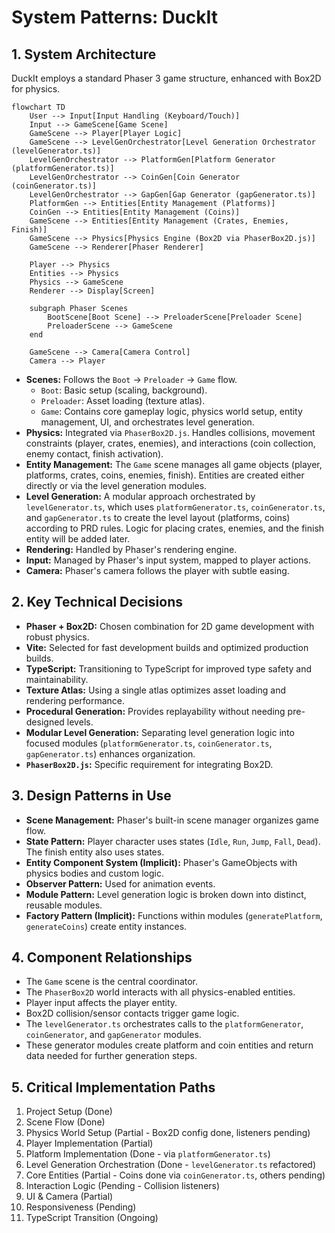# System Patterns: DuckIt

## 1. System Architecture

DuckIt employs a standard Phaser 3 game structure, enhanced with Box2D for physics.

```mermaid
flowchart TD
    User --> Input[Input Handling (Keyboard/Touch)]
    Input --> GameScene[Game Scene]
    GameScene --> Player[Player Logic]
    GameScene --> LevelGenOrchestrator[Level Generation Orchestrator (levelGenerator.ts)]
    LevelGenOrchestrator --> PlatformGen[Platform Generator (platformGenerator.ts)]
    LevelGenOrchestrator --> CoinGen[Coin Generator (coinGenerator.ts)]
    LevelGenOrchestrator --> GapGen[Gap Generator (gapGenerator.ts)]
    PlatformGen --> Entities[Entity Management (Platforms)]
    CoinGen --> Entities[Entity Management (Coins)]
    GameScene --> Entities[Entity Management (Crates, Enemies, Finish)]
    GameScene --> Physics[Physics Engine (Box2D via PhaserBox2D.js)]
    GameScene --> Renderer[Phaser Renderer]

    Player --> Physics
    Entities --> Physics
    Physics --> GameScene
    Renderer --> Display[Screen]

    subgraph Phaser Scenes
        BootScene[Boot Scene] --> PreloaderScene[Preloader Scene]
        PreloaderScene --> GameScene
    end

    GameScene --> Camera[Camera Control]
    Camera --> Player
```

- **Scenes:** Follows the `Boot` -> `Preloader` -> `Game` flow.
  - `Boot`: Basic setup (scaling, background).
  - `Preloader`: Asset loading (texture atlas).
  - `Game`: Contains core gameplay logic, physics world setup, entity management, UI, and orchestrates level generation.
- **Physics:** Integrated via `PhaserBox2D.js`. Handles collisions, movement constraints (player, crates, enemies), and interactions (coin collection, enemy contact, finish activation).
- **Entity Management:** The `Game` scene manages all game objects (player, platforms, crates, coins, enemies, finish). Entities are created either directly or via the level generation modules.
- **Level Generation:** A modular approach orchestrated by `levelGenerator.ts`, which uses `platformGenerator.ts`, `coinGenerator.ts`, and `gapGenerator.ts` to create the level layout (platforms, coins) according to PRD rules. Logic for placing crates, enemies, and the finish entity will be added later.
- **Rendering:** Handled by Phaser's rendering engine.
- **Input:** Managed by Phaser's input system, mapped to player actions.
- **Camera:** Phaser's camera follows the player with subtle easing.

## 2. Key Technical Decisions

- **Phaser + Box2D:** Chosen combination for 2D game development with robust physics.
- **Vite:** Selected for fast development builds and optimized production builds.
- **TypeScript:** Transitioning to TypeScript for improved type safety and maintainability.
- **Texture Atlas:** Using a single atlas optimizes asset loading and rendering performance.
- **Procedural Generation:** Provides replayability without needing pre-designed levels.
- **Modular Level Generation:** Separating level generation logic into focused modules (`platformGenerator.ts`, `coinGenerator.ts`, `gapGenerator.ts`) enhances organization.
- **`PhaserBox2D.js`:** Specific requirement for integrating Box2D.

## 3. Design Patterns in Use

- **Scene Management:** Phaser's built-in scene manager organizes game flow.
- **State Pattern:** Player character uses states (`Idle`, `Run`, `Jump`, `Fall`, `Dead`). The finish entity also uses states.
- **Entity Component System (Implicit):** Phaser's GameObjects with physics bodies and custom logic.
- **Observer Pattern:** Used for animation events.
- **Module Pattern:** Level generation logic is broken down into distinct, reusable modules.
- **Factory Pattern (Implicit):** Functions within modules (`generatePlatform`, `generateCoins`) create entity instances.

## 4. Component Relationships

- The `Game` scene is the central coordinator.
- The `PhaserBox2D` world interacts with all physics-enabled entities.
- Player input affects the player entity.
- Box2D collision/sensor contacts trigger game logic.
- The `levelGenerator.ts` orchestrates calls to the `platformGenerator`, `coinGenerator`, and `gapGenerator` modules.
- These generator modules create platform and coin entities and return data needed for further generation steps.

## 5. Critical Implementation Paths

1.  Project Setup (Done)
2.  Scene Flow (Done)
3.  Physics World Setup (Partial - Box2D config done, listeners pending)
4.  Player Implementation (Partial)
5.  Platform Implementation (Done - via `platformGenerator.ts`)
6.  Level Generation Orchestration (Done - `levelGenerator.ts` refactored)
7.  Core Entities (Partial - Coins done via `coinGenerator.ts`, others pending)
8.  Interaction Logic (Pending - Collision listeners)
9.  UI & Camera (Partial)
10. Responsiveness (Pending)
11. TypeScript Transition (Ongoing)
